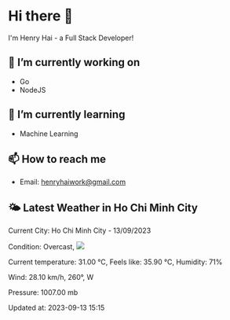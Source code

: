 # Hi there 👋

I'm Henry Hai - a Full Stack Developer!

## 🔭 I’m currently working on

- Go
- NodeJS

## 🌱 I’m currently learning

- Machine Learning

## 📫 How to reach me

- Email: <henryhaiwork@gmail.com>

## 🌤️ Latest Weather in Ho Chi Minh City
<!-- WEATHER:START -->Current City: Ho Chi Minh City - 13/09/2023

Condition: Overcast, <img src="https://cdn.weatherapi.com/weather/64x64/day/122.png"/>

Current temperature: 31.00 °C, Feels like: 35.90 °C, Humidity: 71%

Wind: 28.10 km/h, 260°, W

Pressure: 1007.00 mb

Updated at: 2023-09-13 15:15<!-- WEATHER:END -->
